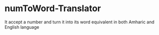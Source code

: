 # numToWord-Translator
It accept a number and turn it into its word equivalent in both Amharic and English language 
